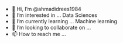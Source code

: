 - 👋 Hi, I’m @ahmadidrees1984
- 👀 I’m interested in ... Data Sciences
- 🌱 I’m currently learning ... Machine learning
- 💞️ I’m looking to collaborate on ...
- 📫 How to reach me ...

<!---
ahmadidrees1984/ahmadidrees1984 is a ✨ special ✨ repository because its `README.md` (this file) appears on your GitHub profile.
You can click the Preview link to take a look at your changes.
--->
